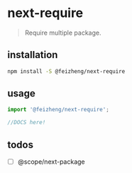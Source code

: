 # next-require
> Require multiple package.

## installation
```bash
npm install -S @feizheng/next-require
```

## usage
```js
import '@feizheng/next-require';

//DOCS here!
```
## todos
- [ ] @scope/next-package
